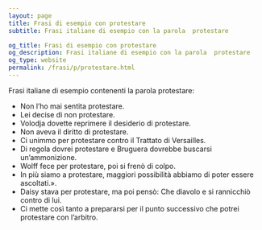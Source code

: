 ```yaml
---
layout: page
title: Frasi di esempio con protestare 
subtitle: Frasi italiane di esempio con la parola  protestare

og_title: Frasi di esempio con protestare 
og_description: Frasi italiane di esempio con la parola  protestare
og_type: website
permalink: /frasi/p/protestare.html
---
```


Frasi italiane di esempio contenenti la parola protestare:


- Non l’ho mai sentita protestare.
- Lei decise di non protestare.
- Volodja dovette reprimere il desiderio di protestare.
- Non aveva il diritto di protestare.
- Ci unimmo per protestare contro il Trattato di Versailles.
- Di regola dovrei protestare e Bruguera dovrebbe buscarsi un’ammonizione.
- Wolff fece per protestare, poi si frenò di colpo.
- In più siamo a protestare, maggiori possibilità abbiamo di poter essere ascoltati.».
- Daisy stava per protestare, ma poi pensò: Che diavolo e si rannicchiò contro di lui.
- Ci mette così tanto a prepararsi per il punto successivo che potrei protestare con l’arbitro.
